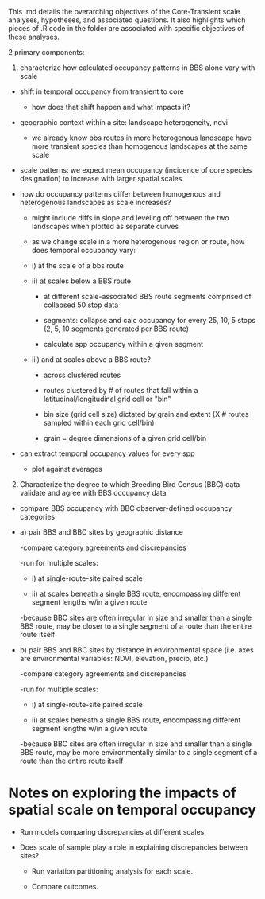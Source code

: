 This .md details the overarching objectives of the Core-Transient scale analyses, hypotheses, and associated questions. 
It also highlights which pieces of .R code in the folder are associated with specific objectives of these analyses. 


2 primary components: 

1) characterize how calculated occupancy patterns in BBS alone vary with scale 

* shift in temporal occupancy from transient to core 

	- how does that shift happen and what impacts it? 

* geographic context within a site: landscape heterogeneity, ndvi 

	- we already know bbs routes in more heterogenous landscape have more transient species than homogenous landscapes at the same scale

* scale patterns: we expect mean occupancy (incidence of core species designation) to increase with larger spatial scales 

* how do occupancy patterns differ between homogenous and heterogenous landscapes as scale increases? 

	- might include diffs in slope and leveling off between the two landscapes when plotted as separate curves

	- as we change scale in a more heterogenous region or route, how does temporal occupancy vary:

	- i) at the scale of a bbs route
	
	- ii) at scales below a BBS route
	
		- at different scale-associated BBS route segments comprised of collapsed 50 stop data 
		
		- segments: collapse and calc occupancy for every 25, 10, 5 stops (2, 5, 10 segments generated per BBS route) 
		
		- calculate spp occupancy within a given segment 
	
	- iii) and at scales above a BBS route? 
	
		- across clustered routes 
		
		- routes clustered by # of routes that fall within a latitudinal/longitudinal grid cell or "bin" 
		
		- bin size (grid cell size) dictated by grain and extent (X # routes sampled within each grid cell/bin) 
		
		- grain = degree dimensions of a given grid cell/bin 


* can extract temporal occupancy values for every spp 

	- plot against averages 

2) Characterize the degree to which Breeding Bird Census (BBC) data validate and agree with BBS occupancy data 

* compare BBS occupancy with BBC observer-defined occupancy categories 

* a) pair BBS and BBC sites by geographic distance 
	
	-compare category agreements and discrepancies 
	
	-run for multiple scales: 
		
	- i) at single-route-site paired scale
		
	- ii) at scales beneath a single BBS route, encompassing different segment lengths w/in a given route 
			
	-because BBC sites are often irregular in size and smaller than a single BBS route, may be closer to a single segment of a route than the entire route itself 
	
* b) pair BBS and BBC sites by distance in environmental space (i.e. axes are environmental variables: NDVI, elevation, precip, etc.) 

	-compare category agreements and discrepancies
	
	-run for multiple scales: 
		
	- i) at single-route-site paired scale
		
	- ii) at scales beneath a single BBS route, encompassing different segment lengths w/in a given route 
			
	-because BBC sites are often irregular in size and smaller than a single BBS route, may be more environmentally similar to a single segment of a route than the entire route itself 


# Notes on exploring the impacts of spatial scale on temporal occupancy

* Run models comparing discrepancies at different scales. 

* Does scale of sample play a role in explaining discrepancies between sites? 
 
	- Run variation partitioning analysis for each scale. 

	- Compare outcomes. 

